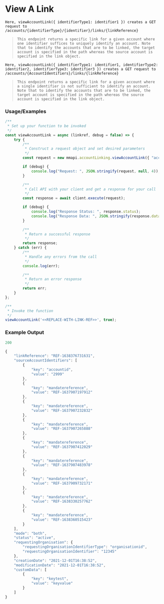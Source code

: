 # View A Link

`Here, viewAccountLink({ identifierType1: identifier1 }) creates a GET request to /accounts/{identifierType}/{identifier}/links/{linkReference}`

> `This endpoint returns a specific link for a given account where one identifier suffices to uniquely identify an account. Note that to identify the accounts that are to be linked, the target account is specified in the path whereas the source account is specified in the link object.`

`Here, viewAccountLink({ identifierType1: identifier1, identifierType2: identifier2, identifierType3: identifier3 }) creates a GET request to /accounts/{AccountIdentifiers}/links/{linkReference}`

> `This endpoint returns a specific link for a given account where a single identifier is not sufficient to identify an account. Note that to identify the accounts that are to be linked, the target account is specified in the path whereas the source account is specified in the link object.`

### Usage/Examples

```javascript
/**
 * Set up your function to be invoked
 */
const viewAccountLink = async (linkref, debug = false) => {
    try {
        /**
         * Construct a request object and set desired parameters
         */
        const request = new mmapi.accountLinking.viewAccountLink({ "accountid": "2000" }, linkref);

        if (debug) {
            console.log("Request: ", JSON.stringify(request, null, 4));
        }

        /**
         * Call API with your client and get a response for your call
         */
        const response = await client.execute(request);

        if (debug) {
            console.log("Response Status: ", response.status);
            console.log("Response Data: ", JSON.stringify(response.data, null, 4));
        }

        /**
         * Return a successful response
         */
        return response;
    } catch (err) {
        /**
         * Handle any errors from the call
         */
        console.log(err);

        /**
         * Return an error response
         */
        return err;
    }
};

/**
 * Invoke the function
 */
viewAccountLink('<<REPLACE-WITH-LINK-REF>>', true);
```

### Example Output

```javascript
200

{
    "linkReference": "REF-1638376731631",
    "sourceAccountIdentifiers": [
        {
            "key": "accountid",
            "value": "2999"
        },
        {
            "key": "mandatereference",
            "value": "REF-1637907197912"
        },
        {
            "key": "mandatereference",
            "value": "REF-1637907232832"
        },
        {
            "key": "mandatereference",
            "value": "REF-1637907265888"
        },
        {
            "key": "mandatereference",
            "value": "REF-1637907412029"
        },
        {
            "key": "mandatereference",
            "value": "REF-1637907483978"
        },
        {
            "key": "mandatereference",
            "value": "REF-1637909732171"
        },
        {
            "key": "mandatereference",
            "value": "REF-1638330257762"
        },
        {
            "key": "mandatereference",
            "value": "REF-1638360515423"
        }
    ],
    "mode": "both",
    "status": "active",
    "requestingOrganisation": {
        "requestingOrganisationIdentifierType": "organisationid",
        "requestingOrganisationIdentifier": "12345"
    },
    "creationDate": "2021-12-01T16:38:52",
    "modificationDate": "2021-12-01T16:38:52",
    "customData": [
        {
            "key": "keytest",
            "value": "keyvalue"
        }
    ]
}
```